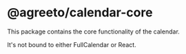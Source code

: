 # @agreeto/calendar-core

This package contains the core functionality of the calendar.

It's not bound to either FullCalendar or React.
